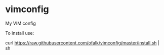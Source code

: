 # vimconfig
My VIM config

To install use:

curl https://raw.githubusercontent.com/ofalk/vimconfig/master/install.sh | sh
